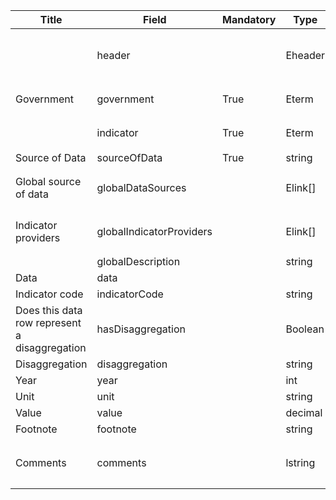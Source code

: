 <table class="schema-table" style="table-layout: fixed; width: 100%;">
  <thead>
    <tr>
      <th>Title</th>
      <th>Field</th>
      <th>Mandatory</th>
      <th>Type</th>
      <th>Example</th>
    </tr>
  </thead>
  <tbody>
    <tr>
      <td></td>
      <td>header</td>
      <td></td>
      <td>Eheader</td>
      <td><code>{ "schema": "nationalReport7IndicatorData", "identifier": "4556EB18-6D4D-2F58-3B0D-75D6AEEC27A7", "languages": [ "en" ] }</code></td>
    </tr>
    <tr>
      <td>Government</td>
      <td>government</td>
      <td>True</td>
      <td>Eterm</td>
      <td><code>[ { "identifier": "ao" }, { "identifier": "A23DD6C0-44C5-418D-83B5-461D79D2721A" } ]</code></td>
    </tr>
    <tr>
      <td></td>
      <td>indicator</td>
      <td>True</td>
      <td>Eterm</td>
      <td><code>[ { "identifier": "ao" }, { "identifier": "A23DD6C0-44C5-418D-83B5-461D79D2721A" } ]</code></td>
    </tr>
    <tr>
      <td>Source of Data</td>
      <td>sourceOfData</td>
      <td>True</td>
      <td>string</td>
      <td><code>Test Info</code></td>
    </tr>
    <tr>
      <td>Global source of data</td>
      <td>globalDataSources</td>
      <td></td>
      <td>Elink[]</td>
      <td><code>[ { "url": "https://www.google.com", "name": "Google.com", "language": "en" } ]</code></td>
    </tr>
    <tr>
      <td>Indicator providers</td>
      <td>globalIndicatorProviders</td>
      <td></td>
      <td>Elink[]</td>
      <td><code>[ { "url": "https://www.google.com", "name": "Google.com", "language": "en" } ]</code></td>
    </tr>
    <tr>
      <td></td>
      <td>globalDescription</td>
      <td></td>
      <td>string</td>
      <td><code>Test Info</code></td>
    </tr>
    <tr>
      <td>Data</td>
      <td>data</td>
      <td></td>
      <td></td>
      <td></td>
    </tr>
    <tr>
      <td>Indicator code</td>
      <td>indicatorCode</td>
      <td></td>
      <td>string</td>
      <td><code>Test Info</code></td>
    </tr>
    <tr>
      <td>Does this data row represent a disaggregation</td>
      <td>hasDisaggregation</td>
      <td></td>
      <td>Boolean</td>
      <td><code>True</code></td>
    </tr>
    <tr>
      <td>Disaggregation</td>
      <td>disaggregation</td>
      <td></td>
      <td>string</td>
      <td><code>Test Info</code></td>
    </tr>
    <tr>
      <td>Year</td>
      <td>year</td>
      <td></td>
      <td>int</td>
      <td><code>1</code></td>
    </tr>
    <tr>
      <td>Unit</td>
      <td>unit</td>
      <td></td>
      <td>string</td>
      <td><code>Test Info</code></td>
    </tr>
    <tr>
      <td>Value</td>
      <td>value</td>
      <td></td>
      <td>decimal</td>
      <td><code>0.01</code></td>
    </tr>
    <tr>
      <td>Footnote</td>
      <td>footnote</td>
      <td></td>
      <td>string</td>
      <td><code>Test Info</code></td>
    </tr>
    <tr>
      <td>Comments</td>
      <td>comments</td>
      <td></td>
      <td>lstring</td>
      <td><code>{ "en": "<p>Test Info</p>" }</code></td>
    </tr>
  </tbody>
</table>
